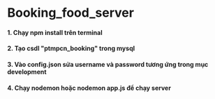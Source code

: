 # Booking_food_server

#### 1. Chạy npm install trên terminal
#### 2. Tạo csdl "ptmpcn_booking" trong mysql
#### 3. Vào config.json sửa username và password tương ứng trong mục development
#### 4. Chạy nodemon hoặc nodemon app.js để chạy server
